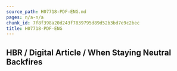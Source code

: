 ```yaml
---
source_path: H07718-PDF-ENG.md
pages: n/a-n/a
chunk_id: 7f8f398a20d243f7839795d89d52b3bd7e9c2bec
title: H07718-PDF-ENG
---
```

## HBR / Digital Article / When Staying Neutral Backfires
